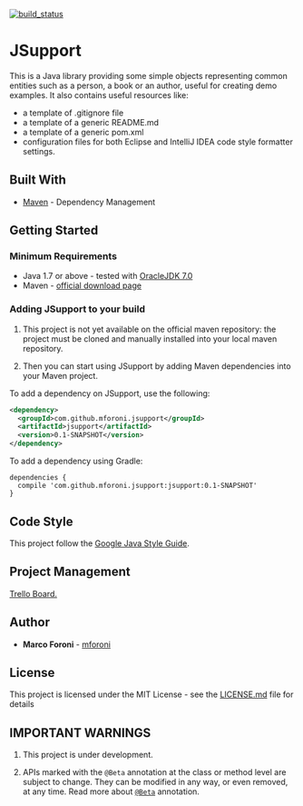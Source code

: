 [![build_status](https://travis-ci.org/mforoni/jsupport.svg?branch=master)](https://travis-ci.org/mforoni/jsupport)

# JSupport

This is a Java library providing some simple objects representing common entities such as a person, a book or an author, useful for creating demo examples. It also contains useful resources like:

* a template of .gitignore file
* a template of a generic README.md
* a template of a generic pom.xml
* configuration files for both Eclipse and IntelliJ IDEA code style formatter settings.  

## Built With

* [Maven](https://maven.apache.org) - Dependency Management

## Getting Started

### Minimum Requirements

* Java 1.7 or above - tested with [OracleJDK 7.0](http://www.oracle.com/technetwork/java/javase/downloads/java-archive-downloads-javase7-521261.html)
* Maven - [official download page](https://maven.apache.org/download.cgi)

### Adding JSupport to your build

1. This project is not yet available on the official maven repository: the project must be cloned and manually installed into your local maven repository.

1. Then you can start using JSupport by adding Maven dependencies into your Maven project.

To add a dependency on JSupport, use the following:
```xml
<dependency>
  <groupId>com.github.mforoni.jsupport</groupId>
  <artifactId>jsupport</artifactId>
  <version>0.1-SNAPSHOT</version>
</dependency>
```

To add a dependency using Gradle:
```
dependencies {
  compile 'com.github.mforoni.jsupport:jsupport:0.1-SNAPSHOT'
}
```

## Code Style

This project follow the [Google Java Style Guide](https://google.github.io/styleguide/javaguide.html).

## Project Management

[Trello Board.](https://trello.com/b/4Y2iF3av/jsupport)

## Author

* **Marco Foroni** - [mforoni](https://github.com/mforoni)

## License

This project is licensed under the MIT License - see the [LICENSE.md](https://github.com/mforoni/jsupport/blob/master/LICENSE) file for details


## IMPORTANT WARNINGS

1. This project is under development.

1. APIs marked with the `@Beta` annotation at the class or method level
are subject to change. They can be modified in any way, or even
removed, at any time. Read more about [`@Beta`](https://github.com/google/guava#important-warnings) annotation.
